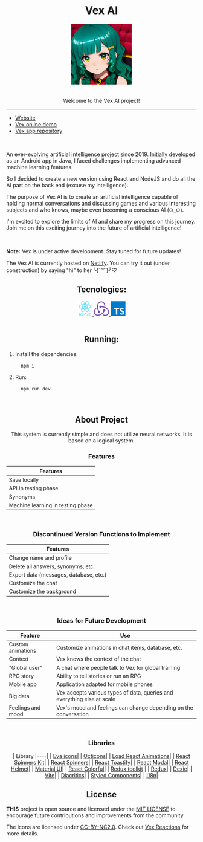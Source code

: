 <div align="center">
  <h1>Vex AI</h1>
  <img src="./public/Vex_320.png" width="160" height="160">
  <br><br>
  <p>Welcome to the Vex AI project!</p>
</div>

<hr>

<ul>
  <li>
    <a href="https://vex-ai.netlify.app/">Website</a>
  </li>
  <li>
    <a href="https://vexai.netlify.app">Vex online demo</a>
  </li>
  <li>
    <a href="https://github.com/Vex-AI/VexAI_Java">Vex app repository</a>
  </li>
</ul>

<br>

An ever-evolving artificial intelligence project since 2019. Initially developed as an Android app in Java, I faced challenges implementing advanced machine learning features. 

So I decided to create a new version using React and NodeJS and do all the AI part on the back end (excuse my intelligence). 

The purpose of Vex AI is to create an artificial intelligence capable of holding normal conversations and discussing games and various interesting subjects and who knows, maybe even becoming a conscious AI (⊙_⊙). 

I'm excited to explore the limits of AI and share my progress on this journey. Join me on this exciting journey into the future of artificial intelligence!

<br>

**Note:** Vex is under active development. Stay tuned for future updates!

The Vex AI is currently hosted on [Netlify](https://www.netlify.com/). You can try it out (under construction) by saying "hi" to her ╰(*´︶`*)╯♡


<div align="center">
  <h2>Tecnologies:</h2>
  <a href="https://reactjs.org/" target="_blank" rel="noreferrer">
    <img src="https://raw.githubusercontent.com/devicons/devicon/master/icons/react/react-original-wordmark.svg" alt="react" width="40" height="40"/>
  </a>
  <a href="https://redux.js.org" target="_blank" rel="noreferrer">
    <img src="https://raw.githubusercontent.com/devicons/devicon/master/icons/redux/redux-original.svg" alt="redux" width="40" height="40"/>
  </a>
  <a href="https://www.typescriptlang.org/" target="_blank" rel="noreferrer">
    <img src="https://raw.githubusercontent.com/devicons/devicon/master/icons/typescript/typescript-original.svg" alt="typescript" width="40" height="40"/>
  </a>
</div>

<br>

<div align="center">
  <h2>Running:</h2>
  
  <div align="left">

  1. Install the dependencies:

      ```sh
        npm i
      ```
  2. Run:

      ```sh
        npm run dev
      ```

  </div>

</div>

<br>

<div align="center">
  <h2>About Project</h2>
  <p>
    This system is currently simple and does not utilize neural networks. It is based on a logical system.
  </p>
</div>

  <div align="center">
    <h3>Features</h3>
  
  | Features                          |
  | --------------------------------- |
  | Save locally                      | 
  | API In testing phase              |
  | Synonyms                          |
  | Machine learning in testing phase |
  
  </div>
  
  <br>

  <div align="center">
    <h3>Discontinued Version Functions to Implement</h3>

  | Features                               |
  | -------------------------------------- | 
  | Change name and profile                |
  | Delete all answers, synonyms, etc.     |
  | Export data (messages, database, etc.) |
  | Customize the chat                     |
  | Customize the background               |

  </div>

  <br>

  <div align="center">
    <h3>Ideas for Future Development</h3>

  | Feature | Use |
  |---------|---------|
  | Custom animations | Customize animations in chat items, database, etc.|
  | Context| Vex knows the context of the chat|
  | "Global user" | A chat where people talk to Vex for global training|
  | RPG story| Ability to tell stories or run an RPG|
  | Mobile app| Application adapted for mobile phones|
  | Big data| Vex accepts various types of data, queries and everything else at scale |
  | Feelings and mood | Vex's mood and feelings can change depending on the conversation|
  
  </div>

  <br>

  <div align="center">
    <h3>Libraries</h3>

  | Library |----|
  | [Eva icons](https://akveo.github.io/eva-icons/#/?type=fill&searchKey=add)| 
  | [Octicons](https://primer.github.io/octicons/paper-airplane-16)|
  | [Load React Animations](https://loader-demo.netlify.app)|
  | [React Spinners Kit](https://github.com/dmitrymorozoff/react-spinners-kit)|
  | [React Spinners](https://www.davidhu.io/react-spinners/)|
  | [React Toastify](https://fkhadra.github.io/react-toastify/installation)|
  | [React Modal](http://reactcommunity.org/react-modal)|
  | [React Helmet](https://github.com/nfl/react-helmet)|
  | [Material UI](https://mui.com/material-ui/getting-started/installation/)|
  | [React Colorful](https://github.com/omgovich/react-colorful)|
  | [Redux toolkit](https://redux-toolkit.js.org/introduction/getting-started) |
  | [Redux](https://redux.js.org/)|
  | [Dexie](https://dexie.org/)|
  | [Vite](https://vitejs.dev/)|
  | [Diacritics](https://www.npmjs.com/package/diacritics)|
  | [Styled Components](https://styled-components.com/)|
  | [I18n](https://www.i18next.com/overview/getting-started)|
  </div>

<div align="center">
  <h2>License</h2>
</div>

**THIS** project is open source and licensed under the [MIT LICENSE](./LICENSE) to encourage future contributions and improvements from the community. 

The icons are licensed under [CC-BY-NC2.0](https://creativecommons.org/licenses/by-nc/2.0/legalcode). Check out [Vex Reactions](https://github.com/cookieukw/Vex-Reactions) for more details.

